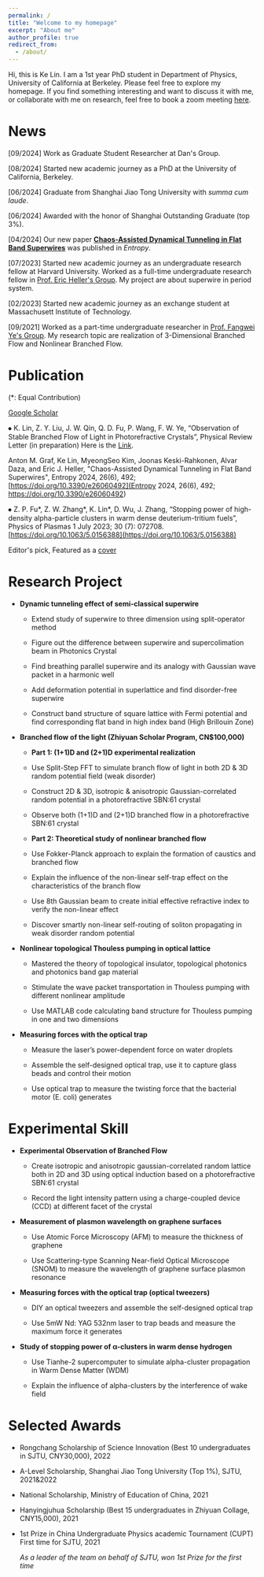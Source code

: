 ```yaml
---
permalink: /
title: "Welcome to my homepage"
excerpt: "About me"
author_profile: true
redirect_from: 
  - /about/
---
```


Hi, this is Ke Lin. I am a 1st year PhD student in Department of Physics, University of California at Berkeley. Please feel free to explore my homepage. If you find something interesting and want to discuss it with me, or collaborate with me on research, feel free to book a zoom meeting [here](https://calendly.com/ke-lin-berkeley/30min?month=2024-10).

News
======

\[09/2024\] Work as Graduate Student Researcher at Dan's Group.

\[08/2024\] Started new academic journey as a PhD at the University of California, Berkeley.

\[06/2024\] Graduate from Shanghai Jiao Tong University with _summa cum laude_.

\[06/2024\] Awarded with the honor of Shanghai Outstanding Graduate (top 3%).

\[04/2024\] Our new paper [**Chaos-Assisted Dynamical Tunneling in Flat Band Superwires**](https://www.mdpi.com/1099-4300/26/6/492) was published in _Entropy_.

\[07/2023\] Started new academic journey as an undergraduate research fellow at Harvard University. Worked as a full-time undergraduate research fellow in [Prof. Eric Heller's Group](https://www-heller.harvard.edu/). My project are about superwire in period system.

\[02/2023\] Started new academic journey as an exchange student at Massachusett Institute of Technology.

\[09/2021\] Worked as a part-time undergraduate researcher in [Prof. Fangwei Ye's Group](https://www.physics.sjtu.edu.cn/jsml/yefangwei.html). My research topic are realization of 3-Dimensional Branched Flow and Nonlinear Branched Flow.


Publication
======
(\*: Equal Contribution)

[Google Scholar](https://scholar.google.com/citations?user=VcBPUQwAAAAJ&hl=en)

⦁ K. Lin, Z. Y. Liu, J. W. Qin, Q. D. Fu, P. Wang, F. W. Ye, “Observation of Stable Branched Flow of Light in Photorefractive Crystals”, Physical Review Letter (in preparation) Here is the [Link](https://KeLin666.github.io/files/KeLin-PRL-Observation_of_Stable_Branched_Flow_of_Light_in_Photorefractive_Crystals.pdf). 


Anton M. Graf, Ke Lin, MyeongSeo Kim, Joonas Keski-Rahkonen, Alvar Daza, and Eric J. Heller, "Chaos-Assisted Dynamical Tunneling in Flat Band Superwires", Entropy 2024, 26(6), 492; [https://doi.org/10.3390/e26060492](Entropy 2024, 26(6), 492; https://doi.org/10.3390/e26060492)


⦁ Z. P. Fu*, Z. W. Zhang*, K. Lin*, D. Wu, J. Zhang, “Stopping power of high-density alpha-particle clusters in warm dense deuterium-tritium fuels”, Physics of Plasmas 1 July 2023; 30 (7): 072708. [https://doi.org/10.1063/5.0156388](https://doi.org/10.1063/5.0156388)

Editor's pick, Featured as a [cover](https://KeLin666.github.io/images/POP-coverimage.jpg)


Research Project
======

* **Dynamic tunneling effect of semi-classical superwire**


  * Extend study of superwire to three dimension using split-operator method

  * Figure out the difference between superwire and supercolimation beam in Photonics Crystal

  * Find breathing parallel superwire and its analogy with Gaussian wave packet in a harmonic well

  * Add deformation potential in superlattice and find disorder-free superwire

  * Construct band structure of square lattice with Fermi potential and find corresponding flat band in high index band (High Brillouin Zone)


* **Branched flow of the light (Zhiyuan Scholar Program, CN$100,000)**


  * **Part 1: (1+1)D and (2+1)D experimental realization**

  * Use Split-Step FFT to simulate branch flow of light in both 2D & 3D random potential field (weak disorder)

  * Construct 2D & 3D, isotropic & anisotropic Gaussian-correlated random potential in a photorefractive SBN:61 crystal

  * Observe both (1+1)D and (2+1)D branched flow in a photorefractive SBN:61 crystal


  * **Part 2: Theoretical study of nonlinear branched flow**

  * Use Fokker-Planck approach to explain the formation of caustics and branched flow

  * Explain the influence of the non-linear self-trap effect on the characteristics of the branch flow

  * Use 8th Gaussian beam to create initial effective refractive index to verify the non-linear effect

  * Discover smartly non-linear self-routing of soliton propagating in weak disorder random potential



* **Nonlinear topological Thouless pumping in optical lattice**


  * Mastered the theory of topological insulator, topological photonics and photonics band gap material

  * Stimulate the wave packet transportation in Thouless pumping with different nonlinear amplitude

  * Use MATLAB code calculating band structure for Thouless pumping in one and two dimensions


* **Measuring forces with the optical trap**


  * Measure the laser’s power-dependent force on water droplets

  * Assemble the self-designed optical trap, use it to capture glass beads and control their motion

  * Use optical trap to measure the twisting force that the bacterial motor (E. coli) generates


Experimental Skill
======

* **Experimental Observation of Branched Flow**

  * Create isotropic and anisotropic gaussian-correlated random lattice both in 2D and 3D using optical induction based on a photorefractive SBN:61 crystal

  * Record the light intensity pattern using a charge-coupled device (CCD) at different facet of the crystal


* **Measurement of plasmon wavelength on graphene surfaces**

  * Use Atomic Force Microscopy (AFM) to measure the thickness of graphene

  * Use Scattering-type Scanning Near-field Optical Microscope (SNOM) to measure the wavelength of graphene surface plasmon resonance

* **Measuring forces with the optical trap (optical tweezers)**

  * DIY an optical tweezers and assemble the self-designed optical trap

  * Use 5mW Nd: YAG 532nm laser to trap beads and measure the maximum force it generates

* **Study of stopping power of α-clusters in warm dense hydrogen**

  * Use Tianhe-2 supercomputer to simulate alpha-cluster propagation in Warm Dense Matter (WDM)

  * Explain the influence of alpha-clusters by the interference of wake field


Selected Awards
======

* Rongchang Scholarship of Science Innovation (Best 10 undergraduates in SJTU, CNY30,000), 2022

* A-Level Scholarship, Shanghai Jiao Tong University (Top 1%), SJTU, 2021&2022                                   

* National Scholarship, Ministry of Education of China, 2021

* Hanyingjuhua Scholarship (Best 15 undergraduates in Zhiyuan Collage, CNY15,000), 2021

* 1st Prize in China Undergraduate Physics academic Tournament (CUPT) First time for SJTU, 2021

  _As a leader of the team on behalf of SJTU, won 1st Prize for the first time_

